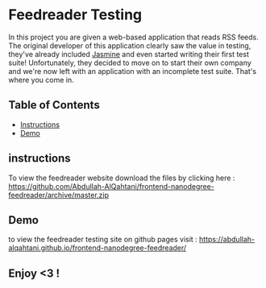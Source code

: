 # Feedreader Testing

In this project you are given a web-based application that reads RSS feeds. The original developer of this application clearly saw the value in testing, they've already included [Jasmine](http://jasmine.github.io/) and even started writing their first test suite! Unfortunately, they decided to move on to start their own company and we're now left with an application with an incomplete test suite. That's where you come in.

## Table of Contents

* [Instructions](#instructions)
* [Demo](#Demo)

## instructions
To view the feedreader website download the files by clicking here : https://github.com/Abdullah-AlQahtani/frontend-nanodegree-feedreader/archive/master.zip


## Demo

to view the feedreader testing site on github pages visit : https://abdullah-alqahtani.github.io/frontend-nanodegree-feedreader/

## Enjoy <3 !